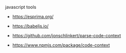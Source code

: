 javascript tools

- https://esprima.org/
- https://babeljs.io/

- https://github.com/jonschlinkert/parse-code-context
- https://www.npmjs.com/package/code-context

